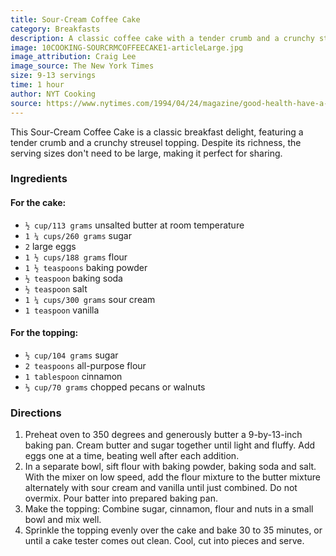 ```yaml
---
title: Sour-Cream Coffee Cake
category: Breakfasts
description: A classic coffee cake with a tender crumb and a crunchy streusel topping that comes together in about an hour. It's quite rich, so your serving sizes don't need to be large.
image: 10COOKING-SOURCRMCOFFEECAKE1-articleLarge.jpg
image_attribution: Craig Lee
image_source: The New York Times
size: 9-13 servings
time: 1 hour
author: NYT Cooking
source: https://www.nytimes.com/1994/04/24/magazine/good-health-have-a-nice-breakfast.html
---
```


This Sour-Cream Coffee Cake is a classic breakfast delight, featuring a tender crumb and a crunchy streusel topping. Despite its richness, the serving sizes don't need to be large, making it perfect for sharing.

### Ingredients

#### For the cake:

* `½ cup/113 grams` unsalted butter at room temperature 
* `1 ¼ cups/260 grams` sugar 
* `2` large eggs 
* `1 ½ cups/188 grams` flour 
* `1 ½ teaspoons` baking powder 
* `½ teaspoon` baking soda 
* `½ teaspoon` salt 
* `1 ¼ cups/300 grams` sour cream 
* `1 teaspoon` vanilla 

#### For the topping:

* `½ cup/104 grams` sugar 
* `2 teaspoons` all-purpose flour 
* `1 tablespoon` cinnamon 
* `⅓ cup/70 grams` chopped pecans or walnuts 

### Directions

1. Preheat oven to 350 degrees and generously butter a 9-by-13-inch baking pan. Cream butter and sugar together until light and fluffy. Add eggs one at a time, beating well after each addition.
2. In a separate bowl, sift flour with baking powder, baking soda and salt. With the mixer on low speed, add the flour mixture to the butter mixture alternately with sour cream and vanilla until just combined. Do not overmix. Pour batter into prepared baking pan.
3. Make the topping: Combine sugar, cinnamon, flour and nuts in a small bowl and mix well.
4. Sprinkle the topping evenly over the cake and bake 30 to 35 minutes, or until a cake tester comes out clean. Cool, cut into pieces and serve.